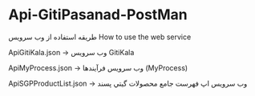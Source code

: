# Api-GitiPasanad-PostMan
طریقه استفاده از وب سرویس
How to use the web service

ApiGitiKala.json -> وب سرویس GitiKala

ApiMyProcess.json -> وب سرویس فرآیندها (MyProcess)

ApiSGPProductList.json -> وب سرویس اپ فهرست جامع محصولات گيتي پسند
